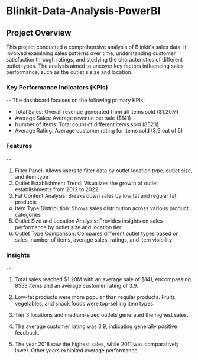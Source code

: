 # Blinkit-Data-Analysis-PowerBI

## Project Overview

This project conducted a comprehensive analysis of Blinkit's sales data. It involved examining sales patterns over time, understanding customer satisfaction through ratings, and studying the characteristics of different outlet types. The analysis aimed to uncover key factors influencing sales performance, such as the outlet's size and location.

### Key Performance Indicators (KPIs)
--
The dashboard focuses on the following primary KPIs:

- Total Sales: Overall revenue generated from all items sold ($1.20M)
- Average Sales: Average revenue per sale ($141)
- Number of Items: Total count of different items sold (8523)
- Average Rating: Average customer rating for items sold (3.9 out of 5)

### Features
--
1. Filter Panel: Allows users to filter data by outlet location type, outlet size, and item type
2. Outlet Establishment Trend: Visualizes the growth of outlet establishments from 2012 to 2022
3. Fat Content Analysis: Breaks down sales by low fat and regular fat products
4. Item Type Distribution: Shows sales distribution across various product categories
5. Outlet Size and Location Analysis: Provides insights on sales performance by outlet size and location tier
6. Outlet Type Comparison: Compares different outlet types based on sales, number of items, average sales, ratings, and item visibility

### Insights
--
1. Total sales reached $1.20M with an average sale of $141, encompassing 8553 items and an average customer rating of 3.9.

2. Low-fat products were more popular than regular products. Fruits, vegetables, and snack foods were top-selling item types.

3. Tier 3 locations and medium-sized outlets generated the highest sales.

4. The average customer rating was 3.9, indicating generally positive feedback.

5. The year 2018 saw the highest sales, while 2011 was comparatively lower. Other years exhibited average performance.
